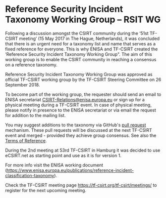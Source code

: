 # Reference Security Incident Taxonomy Working Group – RSIT WG
Following a discussion amongst the CSIRT community during the ‘51st TF-CSIRT meeting’ (15 May 2017 in The Hague, Netherlands), it was concluded that there is an urgent need for a taxonomy list and name that serves as a fixed reference for everyone. This is why ENISA and TF-CSIRT created the ‘Reference Security Incident Taxonomy Working Group". The aim of this working group is to enable the CSIRT community in reaching a consensus on a reference taxonomy.

Reference Security Incident Taxonomy Working Group was approved as official TF-CSIRT working group by the TF-CSIRT Steering Committee on 26 September 2018.

To become part of the working group, the requester should send an email to ENISA secretariat CSIRT-Relations@enisa.europa.eu or sign up for a physical meeting during a TF-CSIRT event. In case of physical meeting, please notify in presence to the ENISA secretariat or via email the request for addition to the mailing list.

You may suggest additions to the taxonomy via GitHub's [pull request](https://help.github.com/articles/creating-a-pull-request/) mechanism. These pull requests will be discussed at the next TF-CSIRT event and merged - provided they achieve group consensus. See also the [Terms of Reference](Documentation/ToR.md).

During the 2nd meeting at 53rd TF-CSIRT in Hamburg it was decided to use eCSIRT.net as starting point and use as it is for version 1.

For more info visit the ENISA working document (https://www.enisa.europa.eu/publications/reference-incident-classification-taxonomy).

Check the TF-CSIRT meeting page https://tf-csirt.org/tf-csirt/meetings/ to register for the next upcoming meeting.

